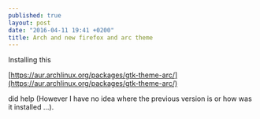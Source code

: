 ```yaml
---
published: true
layout: post
date: "2016-04-11 19:41 +0200"
title: Arch and new firefox and arc theme
---
```


Installing this

[https://aur.archlinux.org/packages/gtk-theme-arc/](https://aur.archlinux.org/packages/gtk-theme-arc/)

did help (However I have no idea where the previous version is or how was it installed ...).